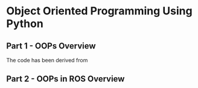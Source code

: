 # Object Oriented Programming Using Python


## Part 1 - OOPs Overview
The code has been derived from 
## Part 2 - OOPs in ROS Overview
